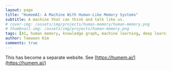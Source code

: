 ```yaml
---
layout: page
title: "HumemAI: A Machine With Human-Like Memory Systems"
subtitle: A machine that can think and talk like us.
# cover-img: /assets/img/projects/human-memory/human-memory.png
# thumbnail-img: /assets/img/projects/human-memory.png
tags: [AI, human memory, knowledge graph, machine learning, deep learning]
author: Taewoon Kim
comments: true
---
```


This has become a separate website. See [https://humem.ai/](https://humem.ai/)